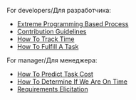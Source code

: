 For developers/Для разработчика:
- [Extreme Programming Based Process](<Extreme Programming Based Process.md>)
- [Contribution Guidelines](<Configuration Management/Contribution Guidelines.md>)
- [How To Track Time](<How To Track Time.md>)
- [How To Fulfill A Task](<How To Fulfill A Task.md>)

For manager/Для менеджера:
- [How To Predict Task Cost](<How To Predict Task Cost.md>)
- [How To Determine If We Are On Time](<How To Determine If We Are On Time.md>)
- [Requirements Elicitation](<Context and Requirements Management/EN/Requirements Elicitation>)

